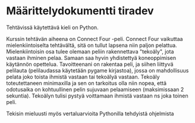 # Määrittelydokumentti tiradev

Tehtävissä käytettävä kieli on Python.

Kurssin tehtävän aiheena on Connect Four -peli. Connect Four vaikuttaa mielenkiintoiselta tehtävältä, sitä on tullut lapsena niin paljon pelattua. 
Mielenkiintoisin osa tulee olemaan peliin rakennettava "tekoäly", jota vastaan ihminen pelaa. Samaan saa hyvin yhdistettyä koneoppimisen käytännön opettelua.
Tavoitteenani on rakentaa peli, ja siihen liittyvä pelilauta (pelilaudassa käytetään pygame kirjastoa), jossa on mahdollisuus pelata joko toista ihmistä vastaan tai tekoälyä vastaan. Tekoäly toteutettaneen minimaxilla ja sen on tarkoitus olla niin nopea, että odotusaika on kohtuullinen pelin sujuvaan pelaamiseen (maksimissaan 2 sekuntia). Tekoälyn tulisi pystyä voittamaan ihmistä vastaan ns joka toinen peli.


Tekisin mieluusti myös vertaluarvioita Pythonilla tehdyistä ohjelmista
